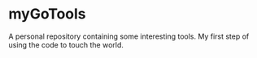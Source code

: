 # myGoTools
A personal repository containing some interesting tools. My first step of using the code to touch the world.

